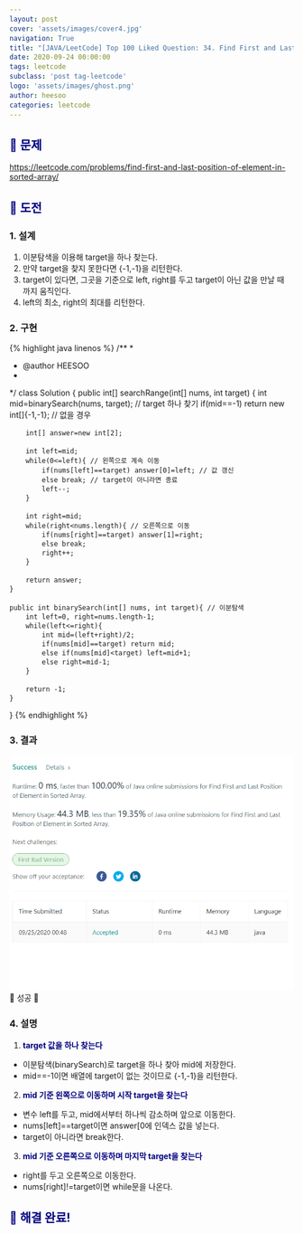 ```yaml
---
layout: post
cover: 'assets/images/cover4.jpg'
navigation: True
title: "[JAVA/LeetCode] Top 100 Liked Question: 34. Find First and Last Position of Element in Sorted Array"
date: 2020-09-24 00:00:00
tags: leetcode
subclass: 'post tag-leetcode'
logo: 'assets/images/ghost.png'
author: heesoo
categories: leetcode
---
```

## <span style="color:navy">👀 문제</span>
<https://leetcode.com/problems/find-first-and-last-position-of-element-in-sorted-array/>

## <span style="color:navy">👊 도전</span>

### 1. 설계
1. 이분탐색을 이용해 target을 하나 찾는다.
2. 만약 target을 찾지 못한다면 {-1,-1}을 리턴한다.
3. target이 있다면, 그곳을 기준으로 left, right를 두고 target이 아닌 값을 만날 때 까지 움직인다.
4. left의 최소, right의 최대를 리턴한다.

### 2. 구현 
{% highlight java linenos %}
/**
 *
 * @author HEESOO
 *
 */
class Solution {
    public int[] searchRange(int[] nums, int target) {
        int mid=binarySearch(nums, target); // target 하나 찾기
        if(mid==-1) return new int[]{-1,-1}; // 없을 경우
        
        int[] answer=new int[2];
        
        int left=mid;
        while(0<=left){ // 왼쪽으로 계속 이동
            if(nums[left]==target) answer[0]=left; // 값 갱신
            else break; // target이 아니라면 종료
            left--;
        }
        
        int right=mid;
        while(right<nums.length){ // 오른쪽으로 이동
            if(nums[right]==target) answer[1]=right;
            else break;
            right++;
        }        
        
        return answer;
    }
    
    public int binarySearch(int[] nums, int target){ // 이분탐색
        int left=0, right=nums.length-1;
        while(left<=right){
            int mid=(left+right)/2;
            if(nums[mid]==target) return mid;
            else if(nums[mid]<target) left=mid+1;
            else right=mid-1;
        }
        
        return -1;
    }
}
{% endhighlight %}

### 3. 결과
![실행결과](./assets/images/200924_3.PNG)
🤟 성공 🤟  


### 4. 설명
1. **<span style="color:navy">target 값을 하나 찾는다</span>**
- 이분탐색(binarySearch)로 target을 하나 찾아 mid에 저장한다.
- mid==-1이면 배열에 target이 없는 것이므로 {-1,-1}을 리턴한다. 

2. **<span style="color:navy">mid 기준 왼쪽으로 이동하며 시작 target을 찾는다</span>** 
- 변수 left를 두고, mid에서부터 하나씩 감소하며 앞으로 이동한다.
- nums[left]==target이면 answer[0에 인덱스 값을 넣는다.
- target이 아니라면 break한다.

3. **<span style="color:navy">mid 기준 오른쪽으로 이동하며 마지막 target을 찾는다</span>** 
- right를 두고 오른쪽으로 이동한다.
- nums[right]!=target이면 while문을 나온다.
  
## <span style="color:navy">👏 해결 완료!</span>
